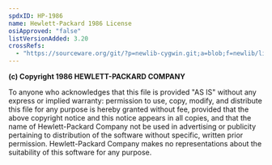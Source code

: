```yaml
---
spdxID: HP-1986
name: Hewlett-Packard 1986 License
osiApproved: "false"
listVersionAdded: 3.20
crossRefs: 
  - "https://sourceware.org/git/?p=newlib-cygwin.git;a=blob;f=newlib/libc/machine/hppa/memchr.S;h=1cca3e5e8867aa4bffef1f75a5c1bba25c0c441e;hb=HEAD#l2"
---
```


**(c) Copyright 1986 HEWLETT-PACKARD COMPANY**

To anyone who acknowledges that this file is provided "AS IS" without any express or implied warranty: permission to use, copy, modify, and distribute this file for any purpose is hereby granted without fee, provided that the above copyright notice and this notice appears in all copies, and that the name of Hewlett-Packard Company not be used in advertising or publicity pertaining to distribution of the software without specific, written prior permission. Hewlett-Packard Company makes no representations about the suitability of this software for any purpose.

